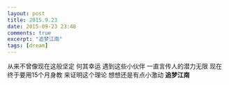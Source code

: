 ```yaml
---
layout: post
title: 2015.9.23
date: 2015-09-23 23:48
comments: true
excerpt: "追梦江南"
tags: [dream]
---
```

从来不曾像现在这般坚定
何其幸运
遇到这些小伙伴
一直言传人的潜力无限
现在终于要用15个月身教
来证明这个理论
想想还是有点小激动
<strong>追梦江南</strong>
